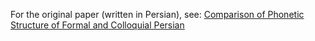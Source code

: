 For the original paper (written in Persian), see: [Comparison of Phonetic Structure of Formal and Colloquial Persian](https://mavaji.github.io/2012/12/05/pazand.html)